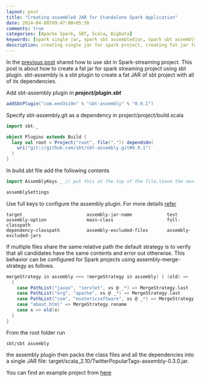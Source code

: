```yaml
---
layout: post
title: "Creating assembled JAR for Standalone Spark Application"
date: 2014-04-08T09:47:00+05:30
comments: true
categories: [Apache Spark, SBT, Scala, BigData]
keywords: [spark single jar, spark sbt assembledjar, spark sbt assembly jar, sbt-assembly, sbt spark fat jar, sbt assembly spark jar,spark sbt assembly tutorial, sbt spark uberjar, sbt-assembly tutorial, sbt spark, single jar spark application]
description: creating single jar for spark project, creating fat jar for spark application, creating spark single jar using sbt-assemby, spark using sbt-assembly
---
```

In the [previous post](/blog/2014/04/01/a-standalone-spark-application-in-scala/) shared how to use sbt in Spark-streaming project. This post is about how to create a fat jar for spark streaming project using sbt plugin. sbt-assembly is a sbt plugin to create a fat JAR of sbt project with all of its dependencies.

Add sbt-assembly plugin in **_project/plugin.sbt_**
```scala
addSbtPlugin("com.eed3si9n" % "sbt-assembly" % "0.9.1")
```

Specify sbt-assembly.git as a dependency in project/project/build.scala


```scala
import sbt._

object Plugins extends Build {
  lazy val root = Project("root", file(".")) dependsOn(
    uri("git://github.com/sbt/sbt-assembly.git#0.9.1")
  )
}
```
In build.sbt file add the following contents
```scala
import AssemblyKeys._ // put this at the top of the file,leave the next line blank

assemblySettings
```
Use full keys to configure the assembly plugin. For more details [refer](https://github.com/sbt/sbt-assembly)
```
target                        assembly-jar-name             test
assembly-option               main-class                    full-classpath
dependency-classpath          assembly-excluded-files       assembly-excluded-jars
```
If multiple files share the same relative path the default strategy is to verify that all candidates have the same contents and error out otherwise. This behavior can be configured for Spark projects using assembly-merge-strategy as follows.

```scala
mergeStrategy in assembly <<= (mergeStrategy in assembly) { (old) =>
  {
    case PathList("javax", "servlet", xs @ _*) => MergeStrategy.last
    case PathList("org", "apache", xs @ _*) => MergeStrategy.last
    case PathList("com", "esotericsoftware", xs @ _*) => MergeStrategy.last
    case "about.html" => MergeStrategy.rename
    case x => old(x)
  }
}
```
From the root folder run
```
sbt/sbt assembly
```
the assembly plugin then packs the class files and all the dependencies into a single JAR file: target/scala_2.10/TwitterPopularTags-assembly-0.3.0.jar.

You can find an example project from [here](https://github.com/prabeesh/SparkTwitterAnalysis)
